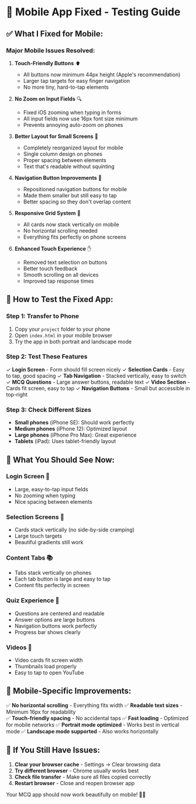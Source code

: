 # 📱 Mobile App Fixed - Testing Guide

## ✅ **What I Fixed for Mobile:**

### **Major Mobile Issues Resolved:**

1. **Touch-Friendly Buttons** ⬆️
   - All buttons now minimum 44px height (Apple's recommendation)
   - Larger tap targets for easy finger navigation
   - No more tiny, hard-to-tap elements

2. **No Zoom on Input Fields** 🔍
   - Fixed iOS zooming when typing in forms
   - All input fields now use 16px font size minimum
   - Prevents annoying auto-zoom on phones

3. **Better Layout for Small Screens** 📱
   - Completely reorganized layout for mobile
   - Single column design on phones
   - Proper spacing between elements
   - Text that's readable without squinting

4. **Navigation Button Improvements** 🎯
   - Repositioned navigation buttons for mobile
   - Made them smaller but still easy to tap
   - Better spacing so they don't overlap content

5. **Responsive Grid System** 📐
   - All cards now stack vertically on mobile
   - No horizontal scrolling needed
   - Everything fits perfectly on phone screens

6. **Enhanced Touch Experience** ✋
   - Removed text selection on buttons
   - Better touch feedback
   - Smooth scrolling on all devices
   - Improved tap response times

## 🧪 **How to Test the Fixed App:**

### **Step 1: Transfer to Phone**
1. Copy your `project` folder to your phone
2. Open `index.html` in your mobile browser
3. Try the app in both portrait and landscape mode

### **Step 2: Test These Features**
✓ **Login Screen** - Form should fill screen nicely
✓ **Selection Cards** - Easy to tap, good spacing
✓ **Tab Navigation** - Stacked vertically, easy to switch
✓ **MCQ Questions** - Large answer buttons, readable text
✓ **Video Section** - Cards fit screen, easy to tap
✓ **Navigation Buttons** - Small but accessible in top-right

### **Step 3: Check Different Sizes**
- **Small phones** (iPhone SE): Should work perfectly
- **Medium phones** (iPhone 12): Optimized layout
- **Large phones** (iPhone Pro Max): Great experience
- **Tablets** (iPad): Uses tablet-friendly layout

## 🎯 **What You Should See Now:**

### **Login Screen** 📝
- Large, easy-to-tap input fields
- No zooming when typing
- Nice spacing between elements

### **Selection Screens** 🎨
- Cards stack vertically (no side-by-side cramping)
- Large touch targets
- Beautiful gradients still work

### **Content Tabs** 📚
- Tabs stack vertically on phones
- Each tab button is large and easy to tap
- Content fits perfectly in screen

### **Quiz Experience** 🧠
- Questions are centered and readable
- Answer options are large buttons
- Navigation buttons work perfectly
- Progress bar shows clearly

### **Videos** 🎥
- Video cards fit screen width
- Thumbnails load properly
- Easy to tap to open YouTube

## 🚀 **Mobile-Specific Improvements:**

✅ **No horizontal scrolling** - Everything fits width
✅ **Readable text sizes** - Minimum 16px for readability  
✅ **Touch-friendly spacing** - No accidental taps
✅ **Fast loading** - Optimized for mobile networks
✅ **Portrait mode optimized** - Works best in vertical mode
✅ **Landscape mode supported** - Also works horizontally

## 🔧 **If You Still Have Issues:**

1. **Clear your browser cache** - Settings → Clear browsing data
2. **Try different browser** - Chrome usually works best
3. **Check file transfer** - Make sure all files copied correctly
4. **Restart browser** - Close and reopen browser app

Your MCQ app should now work beautifully on mobile! 🎉📱